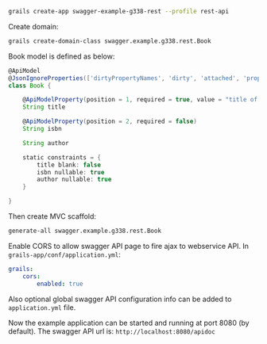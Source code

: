 

```bash
grails create-app swagger-example-g338-rest --profile rest-api
```

Create domain:
```bash
grails create-domain-class swagger.example.g338.rest.Book
```

Book model is defined as below:
```groovy
@ApiModel
@JsonIgnoreProperties(['dirtyPropertyNames', 'dirty', 'attached', 'properties'])  // this affects global json marshalling
class Book {

    @ApiModelProperty(position = 1, required = true, value = "title of the book, must be provided")
    String title

    @ApiModelProperty(position = 2, required = false)
    String isbn

    String author

    static constraints = {
        title blank: false
        isbn nullable: true
        author nullable: true
    }

}
```


Then create MVC scaffold:
```bash
generate-all swagger.example.g338.rest.Book
```

Enable CORS to allow swagger API page to fire ajax to webservice API.
In ```grails-app/conf/application.yml```:
```yaml
grails:
    cors:
        enabled: true
```

Also optional global swagger API configuration info can be added to ```application.yml``` file.


Now the example application can be started and running at port 8080 (by default). The swagger API url is:
```http://localhost:8080/apidoc```
